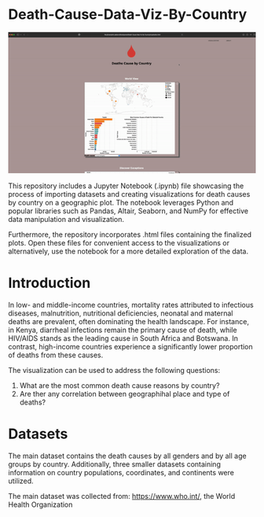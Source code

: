 # Death-Cause-Data-Viz-By-Country

![demo](demo.gif)

This repository includes a Jupyter Notebook (.ipynb) file showcasing the process of importing datasets and creating visualizations for death causes by country on a geographic plot. The notebook leverages Python and popular libraries such as Pandas, Altair, Seaborn, and NumPy for effective data manipulation and visualization.

Furthermore, the repository incorporates .html files containing the finalized plots. Open these files for convenient access to the visualizations or alternatively, use the notebook for a more detailed exploration of the data.

# Introduction 

In low- and middle-income countries, mortality rates attributed to infectious diseases, malnutrition, nutritional deficiencies, neonatal and maternal deaths are prevalent, often dominating the health landscape. For instance, in Kenya, diarrheal infections remain the primary cause of death, while HIV/AIDS stands as the leading cause in South Africa and Botswana. In contrast, high-income countries experience a significantly lower proportion of deaths from these causes.

The visualization can be used to address the following questions:

1. What are the most common death cause reasons by country?
2. Are ther any correlation between geographihal place and type of deaths?

# Datasets

The main dataset contains the death causes by all genders and by all age groups by country. Additionally, three smaller datasets containing information on country populations, coordinates, and continents were utilized.

The main dataset was collected from: https://www.who.int/, the World Health Organization